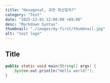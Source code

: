 ```yaml
---
title: "Hexagonal, 과연 최선일까?"
category: "Test"
date: "2025-12-01 12:00:00 +09:00"
desc: "Markdown Syntax"
thumbnail: "./images/my-first/thumbnail.jpg"
alt: "test logo"
---
```


## Title

```java
public static void main(String[] args) {
    System.out.println("Hello world!");
}
```
